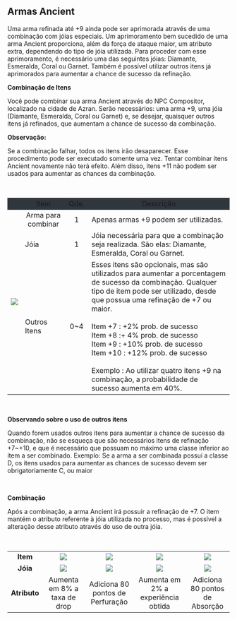 ## Armas Ancient

<html>
  <head>
    <meta charset="utf-8" />
    <meta name="viewport" content="width=device-width" />
  </head>
  <body>

<p>
Uma arma refinada até +9 ainda pode ser aprimorada através de uma combinação com jóias especiais. Um aprimoramento bem sucedido de uma arma Ancient proporciona, além da força de ataque maior, um atributo extra, dependendo do tipo de jóia utilizada. Para proceder com esse aprimoramento, é necessário uma das seguintes jóias: Diamante, Esmeralda, Coral ou Garnet. Também é possível utilizar outros itens já aprimorados para aumentar a chance de sucesso da refinação.
</p>

<p><strong>Combinação de Itens</strong></p>
<p>
Você pode combinar sua arma Ancient através do NPC Compositor, localizado na cidade de Azran. Serão necessários: uma arma +9, uma jóia (Diamante, Esmeralda, Coral ou Garnet) e, se desejar, quaisquer outros itens já refinados, que aumentam a chance de sucesso da combinação.
</p>

<p><strong>Observação:</strong></p>
<p>
Se a combinação falhar, todos os itens irão desaparecer. Esse procedimento pode ser executado somente uma vez. Tentar combinar itens Ancient novamente não terá efeito. Além disso, itens +11 não podem ser usados para aumentar as chances da combinação.
</p><br>

<table align="center" border="0" cellpadding="0" cellspacing="0"> 
	<tr style="background-color: #30363d" align="center">
		<td></td>
		<td>Item</td>
		<td>Qde.</td>
		<td>Descrição</td>	
	</tr>
	<tr>
		<td rowspan="3" align="center">
<img src="https://github.com/RonierBastos/Coisas-de-Wyd/blob/master/Guias%20WYD%20BR/Avan%C3%A7ado/Itens-Ancient/1-files/wyd_img_combinacao_de_itens.jpg" /></td>
		<td align="center">Arma para combinar</td>
		<td align="center">1</td>
		<td>Apenas armas +9 podem ser utilizadas.</td>
	</tr>
	<tr>
		<td>Jóia</td>
		<td align="center">1</td>
		<td>Jóia necessária para que a combinação seja realizada. São elas: Diamante, Esmeralda, Coral ou Garnet.</td>
	</tr>
	<tr>
		<td>Outros Itens</td>
		<td align="center">0~4</td>
		<td>Esses itens são opcionais, mas são utilizados para aumentar a porcentagem de sucesso da combinação. Qualquer tipo de item pode ser utilizado, desde que possua uma refinação de +7 ou maior.<br><br>
Item +7 : +2% prob. de sucesso<br>
Item +8 :+ 4% prob. de sucesso<br>
Item +9 : +10% prob. de sucesso<br>
Item +10 : +12% prob. de sucesso<br><br>
Exemplo : Ao utilizar quatro itens +9 na combinação, a probabilidade de sucesso aumenta em 40%.</td>
	</tr>
</table>
<br>
<p><strong>Observando sobre o uso de outros itens</strong></p>
<p>
Quando forem usados outros itens para aumentar a chance de sucesso da combinação, não se esqueça que são necessários itens de refinação +7~+10, e que é necessário que possuam no máximo uma classe inferior ao item a ser combinado. Exemplo: Se a arma a ser combinada possui a classe D, os itens usados para aumentar as chances de sucesso devem ser obrigatoriamente C, ou maior
</p><br>
<p><strong>Combinação</strong></p>
<p>
Após a combinação, a arma Ancient irá possuir a refinação de +7. O item mantém o atributo referente à jóia utilizada no processo, mas é possível a alteração desse atributo através do uso de outra jóia.
</p><br>
<p>
<table = align="center" width="650px">
	<tr align="center">
		<td><strong>Item</strong></td>
		<td><img src="https://github.com/RonierBastos/Coisas-de-Wyd/blob/master/Guias%20WYD%20BR/Avan%C3%A7ado/Itens-Ancient/1-files/wyd_img_item_01.gif?raw=true" /></td>
		<td><img src="https://github.com/RonierBastos/Coisas-de-Wyd/blob/master/Guias%20WYD%20BR/Avan%C3%A7ado/Itens-Ancient/1-files/wyd_img_item_02.gif?raw=true" /></td>
		<td><img src="https://github.com/RonierBastos/Coisas-de-Wyd/blob/master/Guias%20WYD%20BR/Avan%C3%A7ado/Itens-Ancient/1-files/wyd_img_item_03.gif?raw=true" /></td>
		<td><img src="https://github.com/RonierBastos/Coisas-de-Wyd/blob/master/Guias%20WYD%20BR/Avan%C3%A7ado/Itens-Ancient/1-files/wyd_img_item_04.gif?raw=true" /></td>
	</tr>
	<tr align="center">
		<td><strong>Jóia</strong></td>
		<td><img src="https://github.com/RonierBastos/Coisas-de-Wyd/blob/master/Guias%20WYD%20BR/Avan%C3%A7ado/Itens-Ancient/1-files/wyd_img_joia_diamante.gif?raw=true" /></td>
		<td><img src="https://github.com/RonierBastos/Coisas-de-Wyd/blob/master/Guias%20WYD%20BR/Avan%C3%A7ado/Itens-Ancient/1-files/wyd_img_joia_esmeralda.gif?raw=true" /></td>
		<td><img src="https://github.com/RonierBastos/Coisas-de-Wyd/blob/master/Guias%20WYD%20BR/Avan%C3%A7ado/Itens-Ancient/1-files/wyd_img_joia_coral.gif?raw=true" /></td>
		<td><img src="https://github.com/RonierBastos/Coisas-de-Wyd/blob/master/Guias%20WYD%20BR/Avan%C3%A7ado/Itens-Ancient/1-files/wyd_img_joia_garnet.gif?raw=true" /></td>
	</tr>
	<tr align="center">
		<td><strong>Atributo</strong></td>
		<td>Aumenta em 8% a taxa de drop</td>
		<td>Adiciona 80 pontos de Perfuração</td>
		<td>Aumenta em 2% a experiência obtida</td>
		<td>Adiciona 80 pontos de Absorção</td>
	</tr>
</table>



  </body>
</html>
